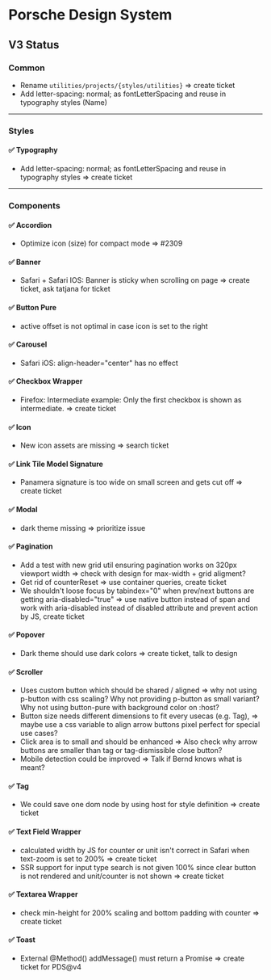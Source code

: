 # Porsche Design System

## V3 Status

### Common

- Rename `utilities/projects/{styles/utilities}` => create ticket
- Add letter-spacing: normal; as fontLetterSpacing and reuse in typography styles (Name)

---

### Styles

#### ✅ Typography

- Add letter-spacing: normal; as fontLetterSpacing and reuse in typography styles => create ticket

---

### Components

#### ✅ Accordion

- Optimize icon (size) for compact mode => #2309

#### ✅ Banner

- Safari + Safari IOS: Banner is sticky when scrolling on page => create ticket, ask tatjana for ticket

#### ✅ Button Pure

- active offset is not optimal in case icon is set to the right

#### ✅ Carousel

- Safari iOS: align-header="center" has no effect

#### ✅ Checkbox Wrapper

- Firefox: Intermediate example: Only the first checkbox is shown as intermediate. => create ticket

#### ✅ Icon

- New icon assets are missing => search ticket

#### ✅ Link Tile Model Signature

- Panamera signature is too wide on small screen and gets cut off => create ticket

#### ✅ Modal

- dark theme missing => prioritize issue

#### ✅ Pagination

- Add a test with new grid util ensuring pagination works on 320px viewport width => check with design for max-width +
  grid aligment?
- Get rid of counterReset => use container queries, create ticket
- We shouldn't loose focus by tabindex="0" when prev/next buttons are getting aria-disabled="true" => use native button
  instead of span and work with aria-disabled instead of disabled attribute and prevent action by JS, create ticket

#### ✅ Popover

- Dark theme should use dark colors => create ticket, talk to design

#### ✅ Scroller

- Uses custom button which should be shared / aligned => why not using p-button with css scaling? Why not providing
  p-button as small variant? Why not using button-pure with background color on :host?
- Button size needs different dimensions to fit every usecas (e.g. Tag), => maybe use a css variable to align arrow
  buttons pixel perfect for special use cases?
- Click area is to small and should be enhanced => Also check why arrow buttons are smaller than tag or tag-dismissible
  close button?
- Mobile detection could be improved => Talk if Bernd knows what is meant?

#### ✅ Tag

- We could save one dom node by using host for style definition => create ticket

#### ✅ Text Field Wrapper

- calculated width by JS for counter or unit isn't correct in Safari when text-zoom is set to 200% => create ticket
- SSR support for input type search is not given 100% since clear button is not rendered and unit/counter is not shown
  => create ticket

#### ✅ Textarea Wrapper

- check min-height for 200% scaling and bottom padding with counter => create ticket

#### ✅ Toast

- External @Method() addMessage() must return a Promise => create ticket for PDS@v4
